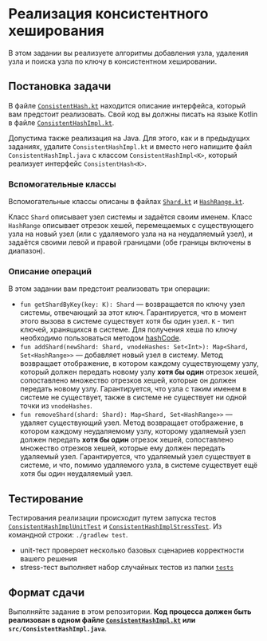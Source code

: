 # Реализация консистентного хеширования

В этом задании вы реализуете алгоритмы добавления узла, удаления узла и поиска узла по ключу в консистентном хешировании. 

## Постановка задачи

В файле [`ConsistentHash.kt`](src/ConsistentHash.kt) находится описание интерфейса, который вам предстоит реализовать.
Свой код вы должны писать на языке Kotlin в файле [`ConsistentHashImpl.kt`](src/ConsistentHashImpl.kt). 

Допустима также реализация на Java. Для этого, как и в предыдущих заданиях, удалите `ConsistentHashImpl.kt` и вместо него напишите файл
`ConsistentHashImpl.java` с классом `ConsistentHashImpl<K>`, который реализует интерфейс `ConsistentHash<K>`.

### Вспомогательные классы

Вспомогательные классы описаны в файлах [`Shard.kt`](src/Shard.kt) и [`HashRange.kt`](src/HashRange.kt).

Класс `Shard` описывает узел системы и задаётся своим именем. Класс `HashRange` описывает отрезок хешей, перемещаемых с существующего узла на новый узел
(или с удаляемого узла на на неудаляемый узел), и задаётся своими левой и правой границами (обе границы включены в диапазон). 


### Описание операций

В этом задании вам предстоит реализовать три операции:

* `fun getShardByKey(key: K): Shard` &mdash; возвращается по ключу узел системы, отвечающий за этот ключ. Гарантируется, что в момент этого вызова в системе
существует хотя бы один узел. `K` - тип ключей, хранящихся в системе. Для получения хеша по ключу необходимо пользоваться методом 
[hashCode](https://docs.oracle.com/javase/8/docs/api/java/lang/Object.html#hashCode--).
* `fun addShard(newShard: Shard, vnodeHashes: Set<Int>): Map<Shard, Set<HashRange>>` &mdash; добавляет новый узел в систему. Метод возвращает отображение,
в котором каждому существующему узлу, который должен передать новому узлу **хотя бы один** отрезок хешей, сопоставлено множество отрезков хешей,
которые он должен передать новому узлу. Гарантируется, что узла с таким именем в системе не существует, также
в системе не существует ни одной точки из `vnodeHashes`.
* `fun removeShard(shard: Shard): Map<Shard, Set<HashRange>>` &mdash; удаляет существующий узел.
Метод возвращает отображение,
в котором каждому неудаляемому узлу, которому удаляемый узел должен передать **хотя бы один** отрезок хешей, сопоставлено множество отрезков хешей,
которые ему должен передать удаляемый узел.
Гарантируется, что удаляемый узел существует в системе, и что, 
помимо удаляемого узла, в системе существует ещё хотя бы один неудаляемый узел.

## Тестирование

Тестирования реализации происходит путем запуска тестов [`ConsistentHashImplUnitTest`](test/ConsistentHashImplUnitTest.kt) и
[`ConsistentHashImplStressTest`](test/ConsistentHashImplStressTest.kt). 
Из командной строки: `./gradlew test`. 

* unit-тест проверяет несколько базовых сценариев корректности вашего решения
* stress-тест выполняет набор случайных тестов из папки [`tests`](tests)

## Формат сдачи

Выполняйте задание в этом репозитории. 
**Код процесса должен быть реализован в одном файле [`ConsistentHashImpl.kt`](src/ConsistentHashImpl.kt) или
`src/ConsistentHashImpl.java`**.
